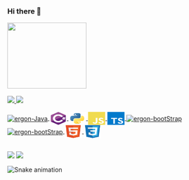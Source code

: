 ### Hi there 👋
  <img height="150" width="180" src="https://media1.giphy.com/media/gUnRTJ0zqHJRe/200w.webp?cid=ecf05e47q9l4o524so9tgiqg8qe9cojmuci8rk1nvzofjrdq&rid=200w.webp&ct=g"></img>
  
<div>
  <a href="https://github.com/ergonzamarian/">
  <img height="180em" src="https://github-readme-stats.vercel.app/api?username=ergonzamarian&show_icons=true&theme=darcula&include_all_commits=true&count_private=true"/>
  <img height="120em" src="https://github-readme-stats.vercel.app/api/top-langs/?username=ergonzamarian&layout=compact&langs_count=16&theme=darcula"/>
</div>

<div style="display: inline_block"><br>
  <img align="center" alt="ergon-Java" height="30" width="40" src="https://cdn.jsdelivr.net/gh/devicons/devicon/icons/java/java-original.svg">
  <img align="center" alt="ergon-Csharp" height="30" width="40" src="https://raw.githubusercontent.com/devicons/devicon/master/icons/csharp/csharp-original.svg">
  <img align="center" alt="ergon-Python" height="30" width="40" src="https://raw.githubusercontent.com/devicons/devicon/master/icons/python/python-original.svg">
  <img align="center" alt="ergon-Js" height="30" width="40" src="https://raw.githubusercontent.com/devicons/devicon/master/icons/javascript/javascript-plain.svg">
  <img align="center" alt="ergon-Ts" height="30" width="40" src="https://raw.githubusercontent.com/devicons/devicon/master/icons/typescript/typescript-plain.svg">
  <img align="center" alt="ergon-bootStrap" height="30" width="40" src="https://cdn.jsdelivr.net/gh/devicons/devicon/icons/bootstrap/bootstrap-original.svg">
  <img align="center" alt="ergon-bootStrap" height="30" width="40" src="https://cdn.jsdelivr.net/gh/devicons/devicon/icons/angularjs/angularjs-plain.svg">
  <img align="center" alt="ergon-HTML" height="30" width="40" src="https://raw.githubusercontent.com/devicons/devicon/master/icons/html5/html5-original.svg">
  <img align="center" alt="ergon-CSS" height="30" width="40" src="https://raw.githubusercontent.com/devicons/devicon/master/icons/css3/css3-original.svg">
</div>

##
  
<div>
  <a href = "mailto:ergonlima@gmail.com"><img src="https://img.shields.io/badge/Gmail-D14836?style=for-the-badge&logo=gmail&logoColor=white" target="_blank"></a>
  <a href="https://www.linkedin.com/in/ergonzamarian" target="_blank"><img src="https://img.shields.io/badge/-LinkedIn-%230077B5?style=for-the-badge&logo=linkedin&logoColor=white" target="_blank"></a>   
</div>

![Snake animation](https://github.com/ergonzamarian/ergonzamarian/blob/output/github-contribution-grid-snake.svg)
